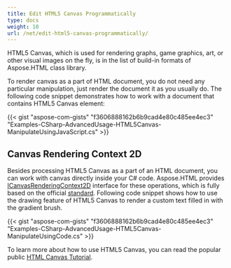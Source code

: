 ```yaml
---
title: Edit HTML5 Canvas Programmatically
type: docs
weight: 10
url: /net/edit-html5-canvas-programmatically/
---
```


HTML5 Canvas, which is used for rendering graphs, game graphics, art, or other visual images on the fly, is in the list of build-in formats of Aspose.HTML class library.

To render canvas as a part of HTML document, you do not need any particular manipulation, just render the document it as you usually do. The following code snippet demonstrates how to work with a document that contains HTML5 Canvas element: 

{{< gist "aspose-com-gists" "f3606888162b6b9cad4e80c485ee4ec3" "Examples-CSharp-AdvancedUsage-HTML5Canvas-ManipulateUsingJavaScript.cs" >}}
## **Canvas Rendering Context 2D**
Besides processing HTML5 Canvas as a part of an HTML document, you can work with canvas directly inside your C# code. Aspose.HTML provides [ICanvasRenderingContext2D](https://apireference.aspose.com/net/html/aspose.html.dom.canvas/icanvasrenderingcontext2d) interface for these operations, which is fully based on the official [standard](https://html.spec.whatwg.org/multipage/canvas.html#2dcontext). Following code snippet shows how to use the drawing feature of HTML5 Canvas to render a custom text filled in with the gradient brush.

{{< gist "aspose-com-gists" "f3606888162b6b9cad4e80c485ee4ec3" "Examples-CSharp-AdvancedUsage-HTML5Canvas-ManipulateUsingCode.cs" >}}

To learn more about how to use HTML5 Canvas, you can read the popular public [HTML Canvas Tutorial](http://www.w3schools.com/graphics/canvas_intro.asp).
